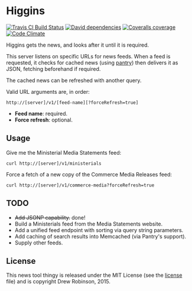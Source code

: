 # Higgins

[![Travis CI Build Status](https://img.shields.io/travis/ocean/higgins/master.svg?style=flat-square)](https://travis-ci.org/ocean/higgins) [![David dependencies](https://img.shields.io/david/ocean/higgins.svg?style=flat-square)](https://david-dm.org/ocean/higgins) [![Coveralls coverage](https://img.shields.io/coveralls/ocean/higgins/master.svg?style=flat-square)](https://coveralls.io/github/ocean/higgins) [![Code Climate](https://codeclimate.com/github/ocean/higgins/badges/gpa.svg)](https://codeclimate.com/github/ocean/higgins)

Higgins gets the news, and looks after it until it is required.

This server listens on specific URLs for news feeds. When a feed is requested, it checks for cached news (using [pantry](https://github.com/postmedia/pantry)) then delivers it as JSON, fetching beforehand if required.

The cached news can be refreshed with another query.

Valid URL arguments are, in order:

	http://[server]/v1/[feed-name][?forceRefresh=true]

* **Feed name**: required.
* **Force refresh**: optional.

## Usage

Give me the Ministerial Media Statements feed:

	curl http://[server]/v1/ministerials

Force a fetch of a new copy of the Commerce Media Releases feed:

	curl http://[server]/v1/commerce-media?forceRefresh=true

## TODO

* ~~Add JSONP capability.~~ done!
* Build a Ministerials feed from the Media Statements website.
* Add a unified feed endpoint with sorting via query string parameters.
* Add caching of search results into Memcached (via Pantry's support).
* Supply other feeds.

## License

This news tool thingy is released under the MIT License (see the [license](https://github.com/ocean/higgins/blob/master/LICENSE) file) and is copyright Drew Robinson, 2015.

